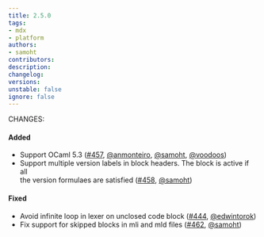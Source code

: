 ```yaml
---
title: 2.5.0
tags:
- mdx
- platform
authors:
- samoht
contributors:
description:
changelog:
versions:
unstable: false
ignore: false
---
```


CHANGES:

#### Added

*   Support OCaml 5.3 ([#457](https://github.com/realworldocaml/mdx/pull/457), [@anmonteiro](https://github.com/anmonteiro), [@samoht](https://github.com/samoht), [@voodoos](https://github.com/voodoos))
*   Support multiple version labels in block headers. The block is active if all  
    the version formulaes are satisfied ([#458](https://github.com/realworldocaml/mdx/pull/458), [@samoht](https://github.com/samoht))

#### Fixed

*   Avoid infinite loop in lexer on unclosed code block ([#444](https://github.com/realworldocaml/mdx/pull/444), [@edwintorok](https://github.com/edwintorok))
*   Fix support for skipped blocks in mli and mld files ([#462](https://github.com/realworldocaml/mdx/pull/462), [@samoht](https://github.com/samoht))